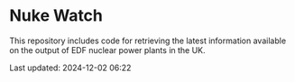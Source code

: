 # Nuke Watch

This repository includes code for retrieving the latest information available on the output of EDF nuclear power plants in the UK.

Last updated: 2024-12-02 06:22